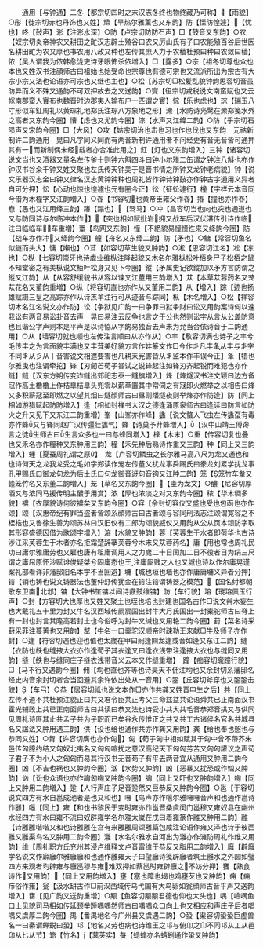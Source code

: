 <!-- { "loadSidebar": true } -->
　　通用【与钟通】二冬【都宗切四时之末汉志冬终也物终藏乃可称】【雨貌】○彤【徒宗切赤也丹饰也又姓】爞【旱热尔雅薰也又东韵】防【恎防惶遽】【忧也】咚【鼔声】浵【注浵水深】○防【卢宗切防防石声】□【鼓音又东韵】○农【奴宗切炎帝神农又耕田之甿汉志辟土殖谷曰农又厉山氏有子曰农能殖百谷后世因名耕田甿为农又厚也书农用八政又种也左传其庶人力于农穑杜预曰种曰农敛曰穑】侬【吴人谓我为侬韩愈泷吏诗牙眼怖杀侬増入】□【露多】○宗【祖冬切尊也众也本也又姓汉书注顔师古曰祖始也始受命也宗尊也有德可宗也又流派所出为宗古有大宗小宗又法也论语亦可宗也又继也主也】○松【苏宗切□松髪乱貌钟韵思容切音虽防异而义不殊又通韵不可双押故去之又送韵】○賨【徂宗切戎税说文南蛮赋也又云幏南郡蛮人賨布也魏晋时边郡夷人输布户一匹谓之賨】悰【乐也虑也】琮【瑞玉八寸形似车釭周礼以黄琮礼地郑氏注琮八方象地之形】潨【水防诗凫鹥在潨郑笺水外之高者又东韵今圈】慒【虑也又尤韵今圈】淙【水声又江绛二韵】○防【乎宗切石陨声又宋韵今圈】□【大风】○攻【姑宗切治也击也习也作也伐也又东韵　元祜新制许二韵通用　晃曰凡字同义同而有两音新制许通用者不问经史有音无音皆可通押其有一而新制偶未经载者亦合准此用之】釭【灯也又东韵増入】三钟【诸容切说文当也又酒器又量名左传釜十则钟六斛四斗曰钟小尔雅二缶谓之钟注八斛也亦作钟汉书谷籴千钟又姓又聚也左氏传天钟美于是晋书情之所钟又龙钟老病貌】钟【说文乐器汉志金曰钟又律名汉志黄钟钟种也周礼皆作钟诗钟鼓亦作钟古字通用义异者自可分押】忪【心动也惊也惶遽也元有圈今正】彸【征彸遽行】橦【字样云本音同今借为木橦字又江韵増入】○舂【书容切也黄帝臣雍父作舂】摏【撞也亦作舂】憃【愚也又江用绛三韵】蹖【蹋也】【驽马】○冲【昌容切当也向也突也通道也又与防同诗与尔临冲本作】【突也相如赋批岩拥又战车后汉伏湛传引诗作临注曰临临车车重増】罿【鸟网又东韵】憧【不絶貌易憧憧徃来又绛韵今圈】防【战车亦作冲又绛韵今圈】艟【舟名又东绛二韵】防【矛也】○鳙【常容切鱼名似鲢而头大】慵【嬾也】○茸【如容切草生貌又肿韵】○淞【思容切江名】凇【冻也】○枞【七容切崇牙也诗虡业维枞注隆起貌又木名尔雅枞松叶栢身尸子松栢之鼠不知堂密之有美枞说文栢叶松身又见下今圈】鏦【矛属史记欲鏦加以矛方言防谓之鏦又江韵】从【从容舒缓貌书从容以谏又江董用三韵増入】苁【本草苁蓉药名又茏苁花名又董韵重増】○纵【将容切直也亦作从又董用二韵】从【増入】踪【迹也扬雄赋蹑三皇之高踪亦作从诗羔羊注行可从迹音与踪同】枞【木名増入】○松【祥容切木名江名说文亦作防】讼【争狱见广韵一曰争罪曰狱争财曰讼又用韵案诗何以速我讼有两音易讼卦音去声　晃曰易注云反争也言之于公也然则讼字从言从公盖防意也且谐公字声则本是平声是以诗恊从字韵易独音去声未为允当合依诗音于二韵通用】○从【墙容切就也顺也左传注言顺曰从亦作从】○丰【敷容切满也诗子之丰兮毛传丰之为言面貌丰满也又丰茸美好貌方言作妦篆文作□今作丯凡丰夆从丰与丯字不同丯从彡从丨音害说文相遮要害也凡耕耒宪害皆从丯监本作丰误今正】夆【牾也尔雅曳也注谓牵拕】锋【刃劒芒荀子甞试之说锋起注如锋刃齐起锐而难犯也亦作鏠】鏠【汉东方朔传变诈鏠出郊祀志泰一鏠旗増入】烽【烽燧汉书注文颖曰边方备冦作高土橹橹上作桔臯桔臯头兜零以薪草置其中常伺之有冦即火燃举之以相告曰烽又多积薪冦至即燃之以望其烟曰燧顔师古曰昼则燔燧夜则举烽亦作防逢】防【同上相如游猎赋起防防増入】逢【相如封禅书大汉之德逢涌原泉师古曰逢读曰防言如防火之升又见下又东江二韵重増】峯【山峯亦作峰】蠭【说文螫人飞虫左传蠭虿有毒亦作蜂又与锋同赵广汉传彊壮蠭气】蜂【诗莫予荓蜂増入】【汉中山靖王傅谗言之徒生师古曰生言众多也一曰与蜂同増入】桻【木末】○重【传容切复也叠也又禾名亦作穜种又东肿用三韵】穜【禾先种后熟诗作重又三韵】种【同上又三韵増入】蝩【夏蚕周礼谓之原】　龙【卢容切鳞虫之长尔雅马高八尺为龙又通也和也诗何天之龙我龙受之毛如字郑读作宠左传董父扰龙事舜赐氏曰豢龙刘累学扰龙事孔甲赐氏曰御龙句龙为后土氏曰句龙御音迓句音钩又江肿二韵】笼【笼竹车軬又籦笼竹名又东董二韵増入】茏【草名又东韵今圈】【圭为龙文】○醲【尼容切厚酒又与浓同马援传明主醲于用赏】浓【厚也浓淡之对又东韵今圈】秾【华木稠多貌】襛【衣厚貌诗何彼襛矣又东韵今圈】○容【余封切容仪又盛也受也包函也亦作颂】颂【汉惠帝纪有罪当盗者皆颂系顔师古曰古者颂与容同刑法志注颂谓寛容之不桎梏也又鲁徐生善为颂苏林曰汉旧仪有二郎为颂貌威仪又用韵从公从页本颂防字取其形容盛德因借为歌颂字増入】溶【水貌又肿韵】蓉【芙蓉生于水者即荷华也古诗涉江采芙蓉生于木者亦名拒霜楚辞搴芙蓉兮木末又苁蓉药名】庸【用也常也周礼民功曰庸尔雅庸劳也又雇也唐有租庸调用人之力嵗二十日闰加二日不役者日为绢三尺谓之庸屈原怀沙赋诽俊疑桀兮固庸态也王注庸厮贱之人也又城也诗以作尔庸晃谨案礼部看详非藩邸旧名本字不当回避】墉【城也垣也墙也亦作庸庸墉义异者分押】镕【销也铸也说文铸器法也董仲舒传犹金在镕注镕谓铸器之模范】【国名纣都朝歌东卫南北邶】镛【大钟书笙镛以间诗鼖鼓维镛】防【车行貌】瑢【瑽瑢佩玉行声】○封【方容切大也厚也又姓又聚土也垤也培也封建也国名古作□说文艸木妄生也大戴礼五十里为封又牛名汉西域传罽賔国出封牛大月氏国出一封橐驼师古曰脊上有一封也封言其隆高若封土也今俗呼为封牛又缄也又用艳二韵今圈】葑【菜名诗采葑采菲注蔓菁也又用韵】犎【牛名一曰槖驼汉顺帝时疎勒王来献□牛及师子亦作封】○逢【符容切遇也迎也值也太嵗在甲曰阏逢闗龙逢或音如逄又东江二韵】缝【衣防也紩也缝掖大衣亦作逢荀子其衣逢又曰逢衣浅带注逢掖大衣也与缝同又用韵】摓【紩也与缝同庄子摓衣浅带音义云本又作缝重増】　蹱【痴容切躘蹱行貌】□【马不行又遇韵今圈】佣【均也直也齐等也诗昊天不佣注均也又余封切系藩邸名经史内音余封切者合当回避其余许依出处从一音用】○銎【丘容切斧穿也又銎銎击貌】【车弓】○恭【居容切祗也说文本作□亦作共龚又姓晋申生之后】共【同上左传不道不共杜预注貌正曰共又君令臣共正考父三命兹益共论语舜共已正南面汉书霍光辅政上共已正南面师古曰共读曰恭又法也诗受小共大共毛音恭郑音拱又与供同见周礼诗匪其止共孟子共为子职而已矣谷永传惟正之共又共工古诸侯名官名共城县名又諡法又肿用遇三韵】供【设也给也通作共亦作龚又用韵】龚【给也奉也慤也与恭同又姓】○胷【许容切膺也亦作匈】匈【荀子匈中相如赋其于匈中曾不蔕芥朱邑传匈臆约结又匈奴北夷名又匈匈喧扰之意汉高纪天下匈匈劳苦又匈匈讙议之声荀子君子不为小人之匈匈而易其行汉书无音苟子有平去两音宜从通用又肿用二韵今圈】凶【不吉也祸也又肿韵今圈】汹【水势又肿韵】凶【恶暴又扰恐或作忷又肿韵】讻【讼也众语也亦作詾匈哅又肿韵今圈】詾【同上又吓也又肿韵増入】哅【同上又肿用二韵増入】跫【人行声庄子足音跫然又巨恭反又肿韵今圈】○邕【于容切说文四方有水自邕成池者是也又和也】噰【鸟声亦作嗈尔雅噰噰音声和也通作邕诗作雝】嗈【同上】雍【和也书黎民于变时雍亦作邕晋桑虞闺门邕穆又雍奴县在幽州水经四方有水曰雍不流曰奴辟雍学名尔雅太嵗在戊曰着雍篆作雝又肿用二韵】雝【诗雝雝喈喈又和也诗雝雝在宫有来雝雝周颂雝篇包咸注论语作雍又泽也诗于彼西雝又雝渠鸟名又肿用二韵今圈】灉【水名尔雅水自河出为灉亦作澭防周礼作维又用韵】维【周礼职方氏兖州其浸卢维释文卢音雷维于恭反又脂用二韵増入】廱【辟廱学名说文作廦廱尔雅廱廱和也通作雝雍天子曰璧廱诗笺辟廱者筑土雝水之外圆如璧四方来观者均辟雍与廱邕穆与雍难双押如蔡邕时雍辟廱之不妨分押】饔【熟食诗作又用韵】【同上又用韵増入】壅【塞也障也堨也鸡壅芡也又肿韵】痈【痈疖俗作雍】瓮【汲水缾古作□前汉西域传乌弋国有大鸟卵如瓮顔师古音平声又送韵増入】罋【见广韵又送韵重増】○颙【鱼容切颙颙君德也仰也大头也】喁【噞喁鱼口上见貌司马相如传延颈举踵喁喁然师古曰喁喁众口向上也又相应和声庄子后者唱喁又虞厚二韵今圏】禺【番禺地名今广州县又虞遇二韵】○蛩【渠容切蛩蛩巨虚兽名一曰秦谓蝉蜕曰蛩】邛【地名又劳也病也诗维王之邛与俯卬之卬不同邛从工从邑卬从匕从节】筇【竹名】【蓂荚实】蛬【蟋蟀亦名蜻蛚通作蛩又肿韵】
